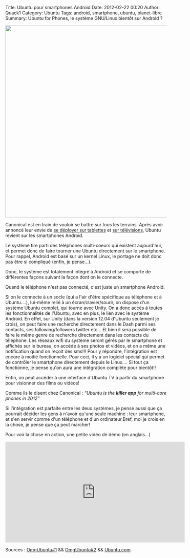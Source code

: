 Title: Ubuntu pour smartphones Android
Date: 2012-02-22 00:20
Author: Quack1
Category: Ubuntu
Tags: android, smartphone, ubuntu, planet-libre
Summary: Ubuntu for Phones, le système GNU/Linux bientôt sur Android ?

<div align=center><a href="static/upload/ubuntuAndroid.jpg"><img src="static/upload/ubuntuAndroid.jpg" width="600" align=center /></a></div>

Canonical est en train de vouloir se battre sur tous les terrains. Après avoir annoncé leur envie de [se déployer sur tablettes][] et [sur télévisions][], Ubuntu revient sur les smartphones Android.

Le système tire parti des téléphones multi-coeurs qui existent aujourd'hui, et permet donc de faire tourner une Ubuntu directement sur le smartphone. Pour rappel, Android est basé sur un kernel Linux, le portage ne doit donc pas être si compliqué (enfin, je pense...).

Donc, le système est totalement intégré à Android et se comporte de différentes façons suivant la façon dont on le connecte.

Quand le téléphone n'est pas connecté, c'est juste un smartphone Android.

Si on le connecte à un socle (qui a l'air d'être spécifique au téléphone et à Ubuntu....), lui-même relié à un écran/clavier/sourir, on dispose d'un système Ubuntu complet, qui tourne avec Unity. On a donc accès à toutes les fonctionnalités de l'Ubuntu, avec en plus, le lien avec le système Android. En effet, sur Unity (dans la version 12.04 d'Ubuntu seulement je crois), on peut faire une recherche directement dans le Dash parmi ses contacts, ses following/followers twitter etc... Et bien il sera possible de faire le même genre de recherche directement dans les contacts du téléphone. Les réseaux wifi du système seront gérés par le smartphone et affichés sur le bureau, on accède à ses photos et vidéos, et on a même une notification quand on reçoit des sms!!! Pour y répondre, l'intégration est encore à moitié fonctionnelle. Pour ceci, il y a un logiciel spécial qui permet de contrôler le smartphone directement depuis le Linux.... Si tout ça fonctionne, je pense qu'on aura une intégration complète pour bientôt!!

Enfin, on peut accéder à une interface d'Ubuntu TV à partir du smartphone pour visionner des films ou vidéos!

Comme ils le disent chez Canonical : *“Ubuntu is the **killer app** for multi-core phones in 2012”*

Si l'intégration est parfaite entre les deux systèmes, je pense aussi que ça pourrait décider les gens à n'avoir qu'une seule machine : leur smartphone, et s'en servir comme d'un téléphone et d'un ordinateur.Bref, moi je crois en la chose, je pense que ça peut marcher!

Pour voir la chose en action, une petite vidéo de démo (en anglais...)

<iframe width="560" height="315" src="http://www.youtube.com/embed/iv1Z7bf4jXY" frameborder="0" allowfullscreen></iframe>

Sources : [OmgUbuntu\#1][] && [OmgUbuntu\#2][] && [Ubuntu.com][]

  [se déployer sur tablettes]: http://www.omgubuntu.co.uk/2012/01/ubuntu-tablet-to-compete-with-android-ios/ "http://www.omgubuntu.co.uk/2012/01/ubuntu-tablet-to-compete-with-android-ios/"
  [sur télévisions]: http://www.omgubuntu.co.uk/2012/01/ubuntu-tv-unveiled-at-ces/ "http://www.omgubuntu.co.uk/2012/01/ubuntu-tv-unveiled-at-ces/"
  [OmgUbuntu\#1]: http://www.omgubuntu.co.uk/2012/02/ubuntu-for-android-announced/ "http://www.omgubuntu.co.uk/2012/02/ubuntu-for-android-announced/"
  [OmgUbuntu\#2]: http://www.omgubuntu.co.uk/2012/02/watch-ubuntu-for-android-in-action/ "http://www.omgubuntu.co.uk/2012/02/watch-ubuntu-for-android-in-action/"
  [Ubuntu.com]: http://www.ubuntu.com/devices/android "http://www.ubuntu.com/devices/android"
